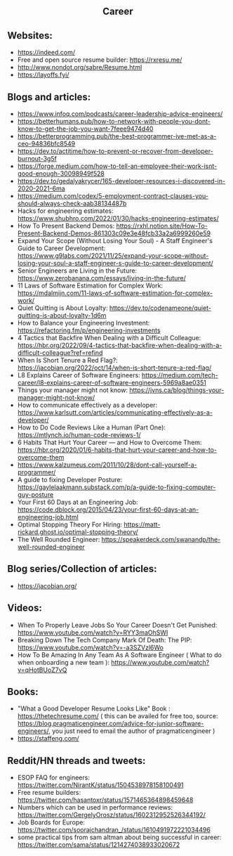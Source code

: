 <h2 align="center">Career</h2>

## Websites:

- https://indeed.com/
- Free and open source resume builder: https://rxresu.me/
- http://www.nondot.org/sabre/Resume.html
- https://layoffs.fyi/

## Blogs and articles:

- https://www.infoq.com/podcasts/career-leadership-advice-engineers/
- https://betterhumans.pub/how-to-network-with-people-you-dont-know-to-get-the-job-you-want-7feee9474d40
- https://betterprogramming.pub/the-best-programmer-ive-met-as-a-ceo-94836bfc8549
- https://dev.to/actitime/how-to-prevent-or-recover-from-developer-burnout-3g5f
- https://forge.medium.com/how-to-tell-an-employee-their-work-isnt-good-enough-30098949f528
- https://dev.to/gedalyakrycer/165-developer-resources-i-discovered-in-2020-2021-6ma
- https://medium.com/codex/5-employment-contract-clauses-you-should-always-check-aab38134487b
- Hacks for engineering estimates: https://www.shubhro.com/2022/01/30/hacks-engineering-estimates/
- How To Present Backend Demos: https://rxhl.notion.site/How-To-Present-Backend-Demos-861303c09e3e48fcb33a2a6999260e59
- Expand Your Scope (Without Losing Your Soul) - A Staff Engineer's Guide to Career Development: https://www.g9labs.com/2021/11/25/expand-your-scope-without-losing-your-soul-a-staff-engineer-s-guide-to-career-development/
- Senior Engineers are Living in the Future: https://www.zerobanana.com/essays/living-in-the-future/
- 11 Laws of Software Estimation for Complex Work: https://mdalmijn.com/11-laws-of-software-estimation-for-complex-work/
- Quiet Quitting is About Loyalty: https://dev.to/codenameone/quiet-quitting-is-about-loyalty-1d6m
- How to Balance your Engineering Investment: https://refactoring.fm/p/engineering-investments
- 4 Tactics that Backfire When Dealing with a Difficult Colleague: https://hbr.org/2022/09/4-tactics-that-backfire-when-dealing-with-a-difficult-colleague?ref=refind
- When Is Short Tenure a Red Flag?: https://jacobian.org/2022/oct/14/when-is-short-tenure-a-red-flag/
- L8 Explains Career of Software Engineers: https://medium.com/tech-career/l8-explains-career-of-software-engineers-5969a8ae0351
- Things your manager might not know: https://jvns.ca/blog/things-your-manager-might-not-know/
- How to communicate effectively as a developer: https://www.karlsutt.com/articles/communicating-effectively-as-a-developer/
- How to Do Code Reviews Like a Human (Part One): https://mtlynch.io/human-code-reviews-1/
- 6 Habits That Hurt Your Career — and How to Overcome Them: https://hbr.org/2020/01/6-habits-that-hurt-your-career-and-how-to-overcome-them
- https://www.kalzumeus.com/2011/10/28/dont-call-yourself-a-programmer/
- A guide to fixing Developer Posture: https://gaylelaakmann.substack.com/p/a-guide-to-fixing-computer-guy-posture
- Your First 60 Days at an Engineering Job: https://code.dblock.org/2015/04/23/your-first-60-days-at-an-engineering-job.html
- Optimal Stopping Theory For Hiring: https://matt-rickard.ghost.io/optimal-stopping-theory/
- The Well Rounded Engineer: https://speakerdeck.com/swanandp/the-well-rounded-engineer

## Blog series/Collection of articles:

- https://jacobian.org/

## Videos:

- When To Properly Leave Jobs So Your Career Doesn't Get Punished: https://www.youtube.com/watch?v=RYY3maOhSWI
- Breaking Down The Tech Company Mark Of Death: The PIP: https://www.youtube.com/watch?v=-a3SZVzl6Wo
- How To Be Amazing In Any Team As A Software Engineer ( What to do when onboarding a new team  ): https://www.youtube.com/watch?v=qHotBUoZ7vQ

## Books:

- "What a Good Developer Resume Looks Like" Book : https://thetechresume.com/ ( this can be availed for free too, source: https://blog.pragmaticengineer.com/advice-for-junior-software-engineers/, you just need to email the author of pragmaticengineer )
- https://staffeng.com/

## Reddit/HN threads and tweets:

- ESOP FAQ for engineers: https://twitter.com/NirantK/status/1504538978158100491
- Free resume builders: https://twitter.com/hasantoxr/status/1571465364898459648
- Numbers which can be used in performance reviews: https://twitter.com/GergelyOrosz/status/1602312952526344192/
- Job Boards for Europe: https://twitter.com/soorajchandran_/status/1610491972221034496
- some practical tips from sam altman about being successful in career: https://twitter.com/sama/status/1214274038933020672
